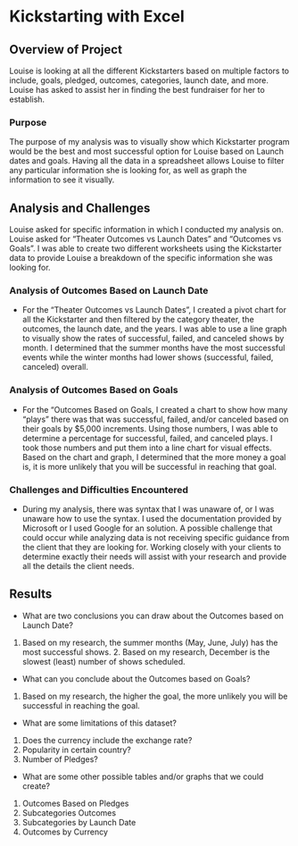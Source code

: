 # Kickstarting with Excel

## Overview of Project
  Louise is looking at all the different Kickstarters based on multiple factors to include, goals, pledged, outcomes, categories, launch date, and more. Louise has asked to assist her in finding the best fundraiser for her to establish.
  
### Purpose
 The purpose of my analysis was to visually show which Kickstarter program would be the best and most successful option for Louise based on Launch dates and goals.  Having all the data in a spreadsheet allows Louise to filter any particular information she is looking for, as well as graph the information to see it visually.
  
## Analysis and Challenges
  Louise asked for specific information in which I conducted my analysis on. Louise asked for “Theater Outcomes vs Launch Dates” and “Outcomes vs Goals”. I was able to create two different worksheets using the Kickstarter data to provide Louise a breakdown of the specific information she was looking for.
 
### Analysis of Outcomes Based on Launch Date
- For the “Theater Outcomes vs Launch Dates”, I created a pivot chart for all the Kickstarter and then filtered by the category theater, the outcomes, the launch date, and the years. I was able to use a line graph to visually show the rates of successful, failed, and canceled shows by month. I determined that the summer months have the most successful events while the winter months had lower shows (successful, failed, canceled) overall.

### Analysis of Outcomes Based on Goals
- For the “Outcomes Based on Goals, I created a chart to show how many “plays” there was that was successful, failed, and/or canceled based on their goals by $5,000 increments. Using those numbers, I was able to determine a percentage for successful, failed, and canceled plays. I took those numbers and put them into a line chart for visual effects. Based on the chart and graph, I determined that the more money a goal is, it is more unlikely that you will be successful in reaching that goal.  

### Challenges and Difficulties Encountered
- During my analysis, there was syntax that I was unaware of, or I was unaware how to use the syntax.  I used the documentation provided by Microsoft or I used Google for an solution.  A possible challenge that could occur while analyzing data is not receiving specific guidance from the client that they are looking for.  Working closely with your clients to determine exactly their needs will assist with your research and provide all the details the client needs.

## Results
- What are two conclusions you can draw about the Outcomes based on Launch Date?
1. Based on my research, the summer months (May, June, July) has the most successful shows. 2. Based on my research, December is the slowest (least) number of shows scheduled.  

- What can you conclude about the Outcomes based on Goals?
1. Based on my research, the higher the goal, the more unlikely you will be successful in reaching the goal. 

- What are some limitations of this dataset?
1. Does the currency include the exchange rate? 
2. Popularity in certain country?
3. Number of Pledges?

- What are some other possible tables and/or graphs that we could create?
1. Outcomes Based on Pledges
2. Subcategories Outcomes
3. Subcategories by Launch Date
4. Outcomes by Currency
